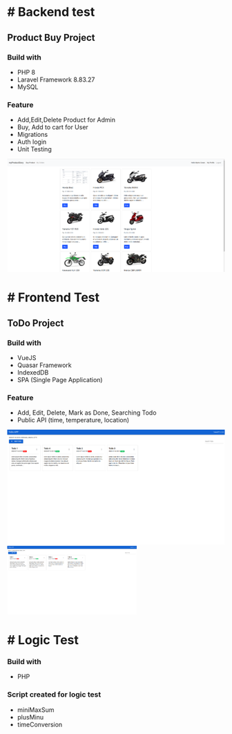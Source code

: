 # # Backend test
## Product Buy Project
### Build with
- PHP 8
- Laravel Framework 8.83.27
- MySQL
### Feature
 - Add,Edit,Delete Product for Admin
 - Buy, Add to cart for User
 - Migrations
 - Auth login
 - Unit Testing

 ![Alt text](https://github.com/androjovi/waizly_test/blob/main/photo/ProductApp_buyproduct.png "Product app Preview")
# # Frontend Test
## ToDo Project
### Build with

- VueJS
- Quasar Framework
- IndexedDB
- SPA (Single Page Application)

### Feature
 - Add, Edit, Delete, Mark as Done, Searching Todo
 - Public API (time, temperature, location)

![Alt text](https://github.com/androjovi/waizly_test/blob/main/photo/TodoList.png "Todo APP Preview")
<img src="https://github.com/androjovi/waizly_test/blob/main/photo/TodoList.png" alt="drawing" style="width:300px;"/>
# # Logic Test
### Build with
- PHP

### Script created for logic test
- miniMaxSum
- plusMinu
- timeConversion